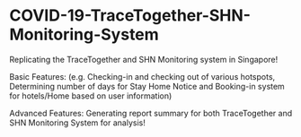 # COVID-19-TraceTogether-SHN-Monitoring-System

Replicating the TraceTogether and SHN Monitoring system in Singapore!

Basic Features:
(e.g. Checking-in and checking out of various hotspots, Determining number of days for Stay Home Notice and Booking-in system for hotels/Home based on user information)

Advanced Features:
Generating report summary for both TraceTogether and SHN Monitoring System for analysis!
